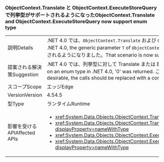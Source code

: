 ### <a name="objectcontexttranslate-and-objectcontextexecutestorequery-now-support-enum-type"></a><span data-ttu-id="1afab-101">ObjectContext.Translate と ObjectContext.ExecuteStoreQuery で列挙型がサポートされるようになった</span><span class="sxs-lookup"><span data-stu-id="1afab-101">ObjectContext.Translate and ObjectContext.ExecuteStoreQuery now support enum type</span></span>

|   |   |
|---|---|
|<span data-ttu-id="1afab-102">説明</span><span class="sxs-lookup"><span data-stu-id="1afab-102">Details</span></span>|<span data-ttu-id="1afab-103">.NET 4.0 では、<code>ObjectContext.Translate</code> および <code>ObjectContext.ExecuteStoreQuery</code> メソッドのジェネリック パラメーター <code>T</code> は、列挙型にできませんでした。</span><span class="sxs-lookup"><span data-stu-id="1afab-103">In .NET 4.0, the generic parameter <code>T</code> of <code>ObjectContext.Translate</code> and <code>ObjectContext.ExecuteStoreQuery</code> methods could not be an enum.</span></span> <span data-ttu-id="1afab-104">このシナリオがサポートされるようになりました。</span><span class="sxs-lookup"><span data-stu-id="1afab-104">That scenario is now supported.</span></span>|
|<span data-ttu-id="1afab-105">提案される解決策</span><span class="sxs-lookup"><span data-stu-id="1afab-105">Suggestion</span></span>|<span data-ttu-id="1afab-106">.NET 4.0 では、列挙型に対して Translate または ExecuteStoreQuery が呼び出された場合、「0」が返されました。</span><span class="sxs-lookup"><span data-stu-id="1afab-106">If Translate or ExecuteStoreQuery was called on an enum type in .NET 4.0, '0' was returned.</span></span> <span data-ttu-id="1afab-107">この動作が望ましい場合は、呼び出しを定数 0 (または同等の列挙型) に置き換えてください。</span><span class="sxs-lookup"><span data-stu-id="1afab-107">If that behavior was desirable, the calls should be replaced with a constant 0 (or the enum equivalent of it).</span></span>|
|<span data-ttu-id="1afab-108">スコープ</span><span class="sxs-lookup"><span data-stu-id="1afab-108">Scope</span></span>|<span data-ttu-id="1afab-109">エッジ</span><span class="sxs-lookup"><span data-stu-id="1afab-109">Edge</span></span>|
|<span data-ttu-id="1afab-110">Version</span><span class="sxs-lookup"><span data-stu-id="1afab-110">Version</span></span>|<span data-ttu-id="1afab-111">4.5</span><span class="sxs-lookup"><span data-stu-id="1afab-111">4.5</span></span>|
|<span data-ttu-id="1afab-112">型</span><span class="sxs-lookup"><span data-stu-id="1afab-112">Type</span></span>|<span data-ttu-id="1afab-113">ランタイム</span><span class="sxs-lookup"><span data-stu-id="1afab-113">Runtime</span></span>|
|<span data-ttu-id="1afab-114">影響を受ける API</span><span class="sxs-lookup"><span data-stu-id="1afab-114">Affected APIs</span></span>|<ul><li><xref:System.Data.Objects.ObjectContext.Translate%60%601(System.Data.Common.DbDataReader)?displayProperty=nameWithType></li><li><xref:System.Data.Objects.ObjectContext.Translate%60%601(System.Data.Common.DbDataReader,System.String,System.Data.Objects.MergeOption)?displayProperty=nameWithType></li><li><xref:System.Data.Objects.ObjectContext.ExecuteStoreQuery%60%601(System.String,System.Object[])?displayProperty=nameWithType></li><li><xref:System.Data.Objects.ObjectContext.ExecuteStoreQuery%60%601(System.String,System.String,System.Data.Objects.MergeOption,System.Object[])?displayProperty=nameWithType></li></ul>|

